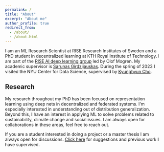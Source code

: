 ```yaml
---
permalink: /
title: "About"
excerpt: "About me"
author_profile: true
redirect_from: 
  - /about/
  - /about.html
---
```


I am an ML Research Scientist at RISE Research Institutes of Sweden and a PhD student in decentralized learning at KTH Royal Institute of Technology. I am part of the [RISE AI deep learning group](http://mogren.one/group/) led by Olof Mogren. My academic supervisor is [Sarunas Girdzijauskas](https://www.kth.se/profile/sarunasg). During the spring of 2023 I visited the NYU Center for Data Science, supervised by [Kyunghyun Cho](https://kyunghyuncho.me/).

## Research

My research throughout my PhD has been focused on representation learning using deep nets in decentralized and federated systems. I'm especially interested in understanding out of distribution generalization. Beyond this, I have an interest in applying ML to solve problems related to sustainability, climate change and social issues. I am always open for collaborations in these areas, feel free to reach out.

If you are a student interested in doing a project or a master thesis I am always open for discussions. [Click here](https://edvinli.github.io/students/) for suggestions and previous work I have supervised.
